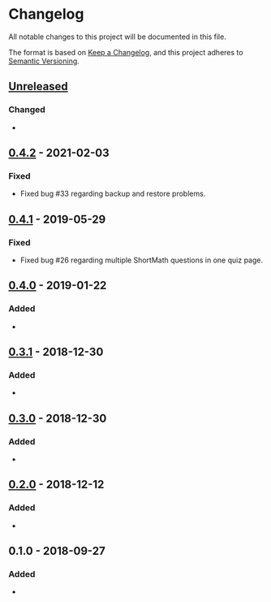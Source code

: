# Changelog
All notable changes to this project will be documented in this file.

The format is based on [Keep a Changelog](https://keepachangelog.com/en/1.0.0/),
and this project adheres to [Semantic Versioning](https://semver.org).

## [Unreleased]
### Changed
- 

## [0.4.2] - 2021-02-03
### Fixed
- Fixed bug #33 regarding backup and restore problems.


## [0.4.1] - 2019-05-29
### Fixed
- Fixed bug #26 regarding multiple ShortMath questions in one quiz page.

## [0.4.0] - 2019-01-22
### Added
- 

## [0.3.1] - 2018-12-30
### Added
- 

## [0.3.0] - 2018-12-30
### Added
- 

## [0.2.0] - 2018-12-12
### Added
- 

## 0.1.0 - 2018-09-27
### Added
- 

[Unreleased]: https://github.com/KQMATH/moodle-qtype_shortmath/compare/v0.4.2...HEAD
[0.4.2]: https://github.com/KQMATH/moodle-qtype_shortmath/compare/v0.4.1...v0.4.2
[0.4.1]: https://github.com/KQMATH/moodle-qtype_shortmath/compare/v0.4.0...v0.4.1
[0.4.0]: https://github.com/KQMATH/moodle-qtype_shortmath/compare/v0.3.1...v0.4.0
[0.3.1]: https://github.com/KQMATH/moodle-qtype_shortmath/compare/v0.3.0...v0.3.1
[0.3.0]: https://github.com/KQMATH/moodle-qtype_shortmath/compare/v0.2.0...v0.3.0
[0.2.0]: https://github.com/KQMATH/moodle-qtype_shortmath/compare/v0.1.0...v0.2.0
